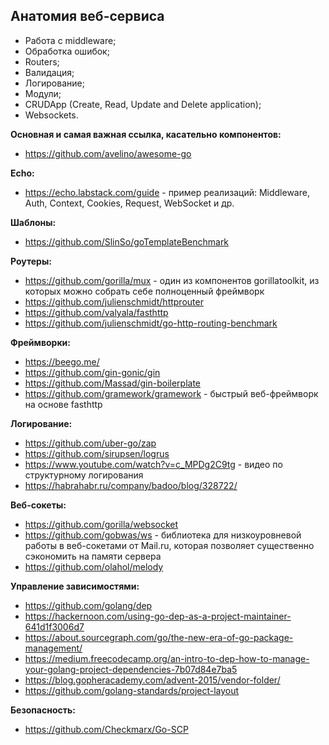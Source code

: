 ## Анатомия веб-сервиса
- Работа с middleware;
- Обработка ошибок;
- Routers;
- Валидация;
- Логирование;
- Модули;
- CRUDApp (Create, Read, Update and Delete application);
- Websockets.

<b> Основная и самая важная ссылка, касательно компонентов: </b>
- https://github.com/avelino/awesome-go

<b> Echo: </b>
- https://echo.labstack.com/guide - пример реализаций: Middleware, Auth, Context, Cookies, Request, WebSocket и др.

<b> Шаблоны: </b>
- https://github.com/SlinSo/goTemplateBenchmark

<b> Роутеры: </b>
- https://github.com/gorilla/mux - один из компонентов gorillatoolkit, из которых можно собрать себе полноценный фреймворк
- https://github.com/julienschmidt/httprouter
- https://github.com/valyala/fasthttp
- https://github.com/julienschmidt/go-http-routing-benchmark

<b> Фреймворки: </b>
- https://beego.me/
- https://github.com/gin-gonic/gin
- https://github.com/Massad/gin-boilerplate
- https://github.com/gramework/gramework - быстрый веб-фреймворк на основе fasthttp

<b> Логирование: </b>
- https://github.com/uber-go/zap
- https://github.com/sirupsen/logrus
- https://www.youtube.com/watch?v=c_MPDg2C9tg - видео по структурному логирования
- https://habrahabr.ru/company/badoo/blog/328722/

<b> Веб-сокеты: </b>
- https://github.com/gorilla/websocket
- https://github.com/gobwas/ws - библиотека для низкоуровневой работы в веб-сокетами от Mail.ru, которая позволяет существенно сэкономить на памяти сервера
- https://github.com/olahol/melody

<b> Управление зависимостями: </b>
- https://github.com/golang/dep
- https://hackernoon.com/using-go-dep-as-a-project-maintainer-641d1f3006d7
- https://about.sourcegraph.com/go/the-new-era-of-go-package-management/
- https://medium.freecodecamp.org/an-intro-to-dep-how-to-manage-your-golang-project-dependencies-7b07d84e7ba5
- https://blog.gopheracademy.com/advent-2015/vendor-folder/
- https://github.com/golang-standards/project-layout

<b> Безопасность: </b>
- https://github.com/Checkmarx/Go-SCP